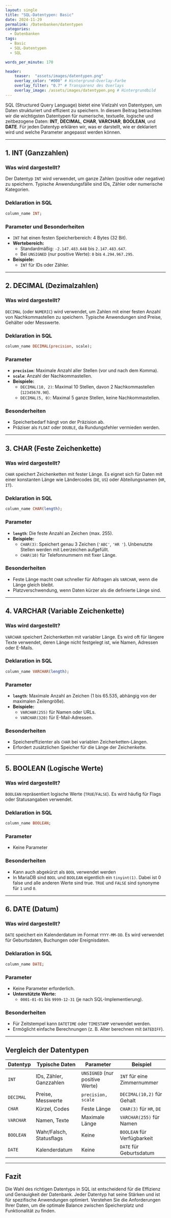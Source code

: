 ```yaml
---
layout: single
title: "SQL-Datentypen: Basic"
date: 2024-11-29
permalink: /Datenbanken/datentypen
categories: 
  - Datenbanken
tags: 
  - Basic
  - SQL-Datentypen
  - SQL

words_per_minute: 170

header:
    teaser:  "assets/images/datentypen.png"
    overlay_color: "#000" # Hintergrund-Overlay-Farbe
    overlay_filter: "0.7" # Transparenz des Overlays
    overlay_image: /assets/images/datentypen.png # Hintergrundbild
---
```


SQL (Structured Query Language) bietet eine Vielzahl von Datentypen, um Daten strukturiert und effizient zu speichern. In diesem Beitrag betrachten wir die wichtigsten Datentypen für numerische, textuelle, logische und zeitbezogene Daten: **INT**, **DECIMAL**, **CHAR**, **VARCHAR**, **BOOLEAN**, und **DATE**. Für jeden Datentyp erklären wir, was er darstellt, wie er deklariert wird und welche Parameter angepasst werden können.

---

## 1. INT (Ganzzahlen)

### **Was wird dargestellt?**
Der Datentyp `INT` wird verwendet, um ganze Zahlen (positive oder negative) zu speichern. Typische Anwendungsfälle sind IDs, Zähler oder numerische Kategorien.

### **Deklaration in SQL**
```sql
column_name INT;
```

### **Parameter und Besonderheiten**
- `INT` hat einen festen Speicherbereich: 4 Bytes (32 Bit).
- **Wertebereich:** 
  - Standardmäßig: `-2.147.483.648` bis `2.147.483.647`.
  - Bei `UNSIGNED` (nur positive Werte): `0` bis `4.294.967.295`.
- **Beispiele:**
  - `INT` für IDs oder Zähler.

---

## 2. DECIMAL (Dezimalzahlen)

### **Was wird dargestellt?**
`DECIMAL` (oder `NUMERIC`) wird verwendet, um Zahlen mit einer festen Anzahl von Nachkommastellen zu speichern. Typische Anwendungen sind Preise, Gehälter oder Messwerte.

### **Deklaration in SQL**
```sql
column_name DECIMAL(precision, scale);
```

### **Parameter**
- **`precision`**: Maximale Anzahl aller Stellen (vor und nach dem Komma).
- **`scale`**: Anzahl der Nachkommastellen.
- **Beispiele:** 
  - `DECIMAL(10, 2)`: Maximal 10 Stellen, davon 2 Nachkommastellen (`12345678.90`).
  - `DECIMAL(5, 0)`: Maximal 5 ganze Stellen, keine Nachkommastellen.

### **Besonderheiten**
- Speicherbedarf hängt von der Präzision ab.
- Präziser als `FLOAT` oder `DOUBLE`, da Rundungsfehler vermieden werden.

---

## 3. CHAR (Feste Zeichenkette)

### **Was wird dargestellt?**
`CHAR` speichert Zeichenketten mit fester Länge. Es eignet sich für Daten mit einer konstanten Länge wie Ländercodes (`DE`, `US`) oder Abteilungsnamen (`HR`, `IT`).

### **Deklaration in SQL**
```sql
column_name CHAR(length);
```

### **Parameter**
- **`length`**: Die feste Anzahl an Zeichen (max. 255).
- **Beispiele:**
  - `CHAR(3)`: Speichert genau 3 Zeichen (`'ABC'`, `'HR '`). Unbenutzte Stellen werden mit Leerzeichen aufgefüllt.
  - `CHAR(10)` für Telefonnummern mit fixer Länge.

### **Besonderheiten**
- Feste Länge macht `CHAR` schneller für Abfragen als `VARCHAR`, wenn die Länge gleich bleibt.
- Platzverschwendung, wenn Daten kürzer als die definierte Länge sind.

---

## 4. VARCHAR (Variable Zeichenkette)

### **Was wird dargestellt?**
`VARCHAR` speichert Zeichenketten mit variabler Länge. Es wird oft für längere Texte verwendet, deren Länge nicht festgelegt ist, wie Namen, Adressen oder E-Mails.

### **Deklaration in SQL**
```sql
column_name VARCHAR(length);
```

### **Parameter**
- **`length`**: Maximale Anzahl an Zeichen (1 bis 65.535, abhängig von der maximalen Zeilengröße).
- **Beispiele:**
  - `VARCHAR(255)` für Namen oder URLs.
  - `VARCHAR(320)` für E-Mail-Adressen.

### **Besonderheiten**
- Speichereffizienter als `CHAR` bei variablen Zeicherketten-Längen.
- Erfordert zusätzlichen Speicher für die Länge der Zeichenkette.

---

## 5. BOOLEAN (Logische Werte)

### **Was wird dargestellt?**
`BOOLEAN` repräsentiert logische Werte (`TRUE`/`FALSE`). Es wird häufig für Flags oder Statusangaben verwendet.

### **Deklaration in SQL**
```sql
column_name BOOLEAN;
```

### **Parameter**
- Keine Parameter

### **Besonderheiten**
- Kann auch abgekürzt als `BOOL` verwendet werden
- In MariaDB sind `BOOL` und `BOOLEAN` eigentlich ein `tinyint(1)`. Dabei ist 0 false und alle anderen Werte sind true. `TRUE` und `FALSE` sind synonyme für `1` und `0`.

---

## 6. DATE (Datum)

### **Was wird dargestellt?**
`DATE` speichert ein Kalenderdatum im Format `YYYY-MM-DD`. Es wird verwendet für Geburtsdaten, Buchungen oder Ereignisdaten.

### **Deklaration in SQL**
```sql
column_name DATE;
```

### **Parameter**
- Keine Parameter erforderlich.
- **Unterstützte Werte:**
  - `0001-01-01` bis `9999-12-31` (je nach SQL-Implementierung).

### **Besonderheiten**
- Für Zeitstempel kann `DATETIME` oder `TIMESTAMP` verwendet werden.
- Ermöglicht einfache Berechnungen (z. B. Alter berechnen mit `DATEDIFF`).

---

## Vergleich der Datentypen

| **Datentyp** | **Typische Daten**             | **Parameter**                         | **Beispiel**               |
|--------------|--------------------------------|---------------------------------------|----------------------------|
| `INT`        | IDs, Zähler, Ganzzahlen        | `UNSIGNED` (nur positive Werte)       | `INT` für eine Zimmernummer|
| `DECIMAL`    | Preise, Messwerte              | `precision, scale`                    | `DECIMAL(10,2)` für Gehalt |
| `CHAR`       | Kürzel, Codes                 | Feste Länge                            | `CHAR(3)` für `HR`, `DE`   |
| `VARCHAR`    | Namen, Texte                  | Maximale Länge                         | `VARCHAR(255)` für Namen   |
| `BOOLEAN`    | Wahr/Falsch, Statusflags      | Keine                                  | `BOOLEAN` für Verfügbarkeit|
| `DATE`       | Kalenderdatum                 | Keine                                  | `DATE` für Geburtsdatum    |

---

## Fazit

Die Wahl des richtigen Datentyps in SQL ist entscheidend für die Effizienz und Genauigkeit der Datenbank. Jeder Datentyp hat seine Stärken und ist für spezifische Anwendungen optimiert. Verstehen Sie die Anforderungen Ihrer Daten, um die optimale Balance zwischen Speicherplatz und Funktionalität zu finden.

